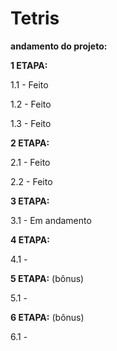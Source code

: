 # Tetris
**andamento do projeto:**

**1 ETAPA:**

1.1 - Feito

1.2 - Feito

1.3 - Feito

**2 ETAPA:**

2.1 - Feito

2.2 - Feito

**3 ETAPA:**

3.1 - Em andamento

**4 ETAPA:**

4.1 - 

**5 ETAPA:** (bônus)

5.1 - 

**6 ETAPA:** (bônus)

6.1 - 
